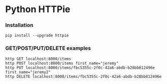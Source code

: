 # Python HTTPie

### Installation

    pip install --upgrade httpie

### GET/POST/PUT/DELETE examples

    http GET localhost:8000/items
    http POST localhost:8000/items first_name="jeremy"
    http PUT localhost:8000/items/fbc5355c-2f0c-42a6-abdb-b28bb812496e first_name="jeremy2"
    http DELETE localhost:8000/items/fbc5355c-2f0c-42a6-abdb-b28bb812496e

